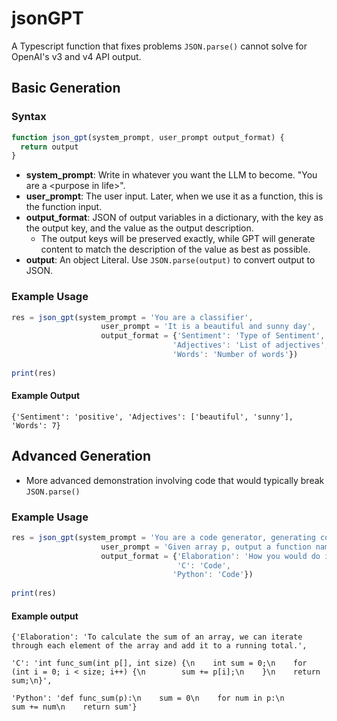 # jsonGPT

A Typescript function that fixes problems `JSON.parse()` cannot solve for OpenAI's v3 and v4 API output.

## Basic Generation

### Syntax

```typescript
function json_gpt(system_prompt, user_prompt output_format) {
  return output
}
```

- **system_prompt**: Write in whatever you want the LLM to become. "You are a \<purpose in life\>".
- **user_prompt**: The user input. Later, when we use it as a function, this is the function input.
- **output_format**: JSON of output variables in a dictionary, with the key as the output key, and the value as the output description.
  - The output keys will be preserved exactly, while GPT will generate content to match the description of the value as best as possible.
- **output**: An object Literal. Use `JSON.parse(output)` to convert output to JSON.

### Example Usage

```typescript
res = json_gpt(system_prompt = 'You are a classifier',
                    user_prompt = 'It is a beautiful and sunny day',
                    output_format = {'Sentiment': 'Type of Sentiment',
                                    'Adjectives': 'List of adjectives',
                                    'Words': 'Number of words'})
                                    
print(res)
```

#### Example Output

```{'Sentiment': 'positive', 'Adjectives': ['beautiful', 'sunny'], 'Words': 7}```

## Advanced Generation

- More advanced demonstration involving code that would typically break `JSON.parse()`

### Example Usage

```typescript
res = json_gpt(system_prompt = 'You are a code generator, generating code to fulfil a task',
                    user_prompt = 'Given array p, output a function named func_sum to return its sum',
                    output_format = {'Elaboration': 'How you would do it',
                                     'C': 'Code',
                                    'Python': 'Code'})
                                    
print(res)
```
#### Example output

```{'Elaboration': 'To calculate the sum of an array, we can iterate through each element of the array and add it to a running total.', ```

```'C': 'int func_sum(int p[], int size) {\n    int sum = 0;\n    for (int i = 0; i < size; i++) {\n        sum += p[i];\n    }\n    return sum;\n}', ```

```'Python': 'def func_sum(p):\n    sum = 0\n    for num in p:\n        sum += num\n    return sum'}```